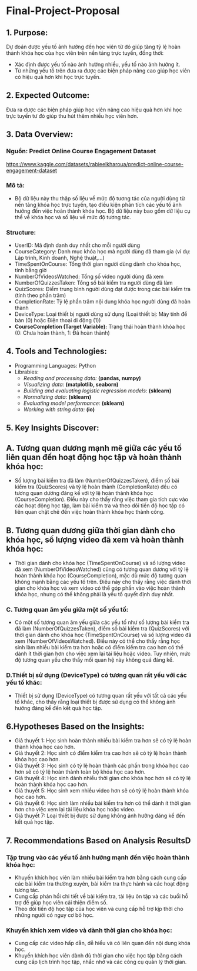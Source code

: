 # Final-Project-Proposal
## 1. Purpose:
Dự đoán được yếu tố ảnh hưởng đến học viên từ đó giúp tăng tỷ lệ hoàn thành khóa học của học viên trên nền tảng trực tuyến, đồng thời:
- Xác định được yếu tố nào ảnh hưởng nhiều, yếu tố nào ảnh hưởng ít.
- Từ những yếu tố trên đưa ra được các biện pháp nâng cao giúp học viên có hiệu quả hơn khi học trực tuyến.
## 2. Expected Outcome:
Đưa ra được các biện pháp giúp học viên nâng cao hiệu quả hơn khi học trực tuyến tư đó giúp thu hút thêm nhiều học viên hơn.
## 3. Data Overview:
### Nguồn: Predict Online Course Engagement Dataset
https://www.kaggle.com/datasets/rabieelkharoua/predict-online-course-engagement-dataset
### Mô tả:
- Bộ dữ liệu này thu thập số liệu về mức độ tương tác của người dùng từ nền tảng khóa học trực tuyến, tạo điều kiện phân tích các yếu tố ảnh hưởng đến việc hoàn thành khóa học. Bộ dữ liệu này bao gồm dữ liệu cụ thể về khóa học và số liệu về mức độ tương tác.
### Structure:
- UserID: Mã định danh duy nhất cho mỗi người dùng
- CourseCategory: Danh mục khóa học mà người dùng đã tham gia (ví dụ: Lập trình, Kinh doanh, Nghệ thuật,...)
- TimeSpentOnCourse: Tổng thời gian người dùng dành cho khóa học, tính bằng giờ
- NumberOfVideosWatched: Tổng số video người dùng đã xem
- NumberOfQuizzesTaken: Tổng số bài kiểm tra người dùng đã làm
- QuizScores: Điểm trung bình người dùng đạt được trong các bài kiểm tra (tính theo phần trăm)
- CompletionRate: Tỷ lệ phần trăm nội dung khóa học người dùng đã hoàn thành
- DeviceType: Loại thiết bị người dùng sử dụng (Loại thiết bị: Máy tính để bàn (0) hoặc Điện thoại di động (1))
- **CourseCompletion (Target Variable):** Trạng thái hoàn thành khóa học (0: Chưa hoàn thành, 1: Đã hoàn thành)
## 4. Tools and Technologies:
- Programming Languages: Python
- Librabies:
  - _Reading and processing data:_ **(pandas, numpy)**
  - _Visualizing data:_ **(matplotlib, seaborn)**
  - _Building and evaluating logistic regression models_: **(sklearn)**
  - _Normalizing data_: **(sklearn)**
  - _Evaluating model performance:_ **(sklearn)**
  - _Working with string data:_ **(io)**
## 5. Key Insights Discover:
## A. Tương quan dương mạnh mẽ giữa các yếu tố liên quan đến hoạt động học tập và hoàn thành khóa học:
- Số lượng bài kiểm tra đã làm (NumberOfQuizzesTaken), điểm số bài kiểm tra (QuizScores) và tỷ lệ hoàn thành (CompletionRate) đều có tương quan dương đáng kể với tỷ lệ hoàn thành khóa học (CourseCompletion).
Điều này cho thấy rằng việc tham gia tích cực vào các hoạt động học tập, làm bài kiểm tra và theo dõi tiến độ học tập có liên quan chặt chẽ đến việc hoàn thành khóa học thành công.
## B. Tương quan dương giữa thời gian dành cho khóa học, số lượng video đã xem và hoàn thành khóa học:
- Thời gian dành cho khóa học (TimeSpentOnCourse) và số lượng video đã xem (NumberOfVideosWatched) cũng có tương quan dương với tỷ lệ hoàn thành khóa học (CourseCompletion), mặc dù mức độ tương quan không mạnh bằng các yếu tố trên. Điều này cho thấy rằng việc dành thời gian cho khóa học và xem video có thể góp phần vào việc hoàn thành khóa học, nhưng có thể không phải là yếu tố quyết định duy nhất.
### C. Tương quan âm yếu giữa một số yếu tố:
- Có một số tương quan âm yếu giữa các yếu tố như số lượng bài kiểm tra đã làm (NumberOfQuizzesTaken), điểm số bài kiểm tra (QuizScores) với thời gian dành cho khóa học (TimeSpentOnCourse) và số lượng video đã xem (NumberOfVideosWatched). Điều này có thể cho thấy rằng học sinh làm nhiều bài kiểm tra hơn hoặc có điểm kiểm tra cao hơn có thể dành ít thời gian hơn cho việc xem lại tài liệu hoặc video. Tuy nhiên, mức độ tương quan yếu cho thấy mối quan hệ này không quá đáng kể.
### D.Thiết bị sử dụng (DeviceType) có tương quan rất yếu với các yếu tố khác:
- Thiết bị sử dụng (DeviceType) có tương quan rất yếu với tất cả các yếu tố khác, cho thấy rằng loại thiết bị được sử dụng có thể không ảnh hưởng đáng kể đến kết quả học tập.
## 6.Hypotheses Based on the Insights:
- Giả thuyết 1: Học sinh hoàn thành nhiều bài kiểm tra hơn sẽ có tỷ lệ hoàn thành khóa học cao hơn.
- Giả thuyết 2: Học sinh có điểm kiểm tra cao hơn sẽ có tỷ lệ hoàn thành khóa học cao hơn.
- Giả thuyết 3: Học sinh có tỷ lệ hoàn thành các phần trong khóa học cao hơn sẽ có tỷ lệ hoàn thành toàn bộ khóa học cao hơn.
- Giả thuyết 4: Học sinh dành nhiều thời gian cho khóa học hơn sẽ có tỷ lệ hoàn thành khóa học cao hơn.
- Giả thuyết 5: Học sinh xem nhiều video hơn sẽ có tỷ lệ hoàn thành khóa học cao hơn.
- Giả thuyết 6: Học sinh làm nhiều bài kiểm tra hơn có thể dành ít thời gian hơn cho việc xem lại tài liệu khóa học hoặc video.
- Giả thuyết 7: Loại thiết bị được sử dụng không ảnh hưởng đáng kể đến kết quả học tập.
## 7. Recommendations Based on Analysis ResultsD
### Tập trung vào các yếu tố ảnh hưởng mạnh đến việc hoàn thành khóa học:
- Khuyến khích học viên làm nhiều bài kiểm tra hơn bằng cách cung cấp các bài kiểm tra thường xuyên, bài kiểm tra thực hành và các hoạt động tương tác.
- Cung cấp phản hồi chi tiết về bài kiểm tra, tài liệu ôn tập và các buổi hỗ trợ để giúp học viên cải thiện điểm số.
- Theo dõi tiến độ học tập của học viên và cung cấp hỗ trợ kịp thời cho những người có nguy cơ bỏ học.
### Khuyến khích xem video và dành thời gian cho khóa học:
- Cung cấp các video hấp dẫn, dễ hiểu và có liên quan đến nội dung khóa học.
- Khuyến khích học viên dành đủ thời gian cho việc học tập bằng cách cung cấp lịch trình học tập, nhắc nhở và các công cụ quản lý thời gian.
